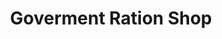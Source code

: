 ---
title: "Goverment Ration Shop"
url: /peringammala-pallichal/goverment-ration-shop/
shop: department store
---